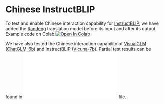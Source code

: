 
# Chinese InstructBLIP

To test and enable Chinese interaction capability for [InstructBLIP](https://arxiv.org/abs/2305.06500), we have added the [Randeng](https://huggingface.co/IDEA-CCNL/Randeng-Deltalm-362M-En-Zh) translation model before its input and after its output. Example code on Colab:<a href="https://colab.research.google.com/drive/1s-yy6POjNiQ6qzv4t8Q7Vnk22uUrVA7G?usp=sharing" target="_parent"><img src="https://colab.research.google.com/assets/colab-badge.svg" alt="Open In Colab"/></a>

We have also tested the Chinese interaction capability of [VisualGLM](https://github.com/THUDM/VisualGLM-6B) ([ChatGLM-6b](https://github.com/THUDM/VisualGLM-6B)) and InstructBLIP ([Vicuna-7b](https://lmsys.org/blog/2023-03-30-vicuna/)). Partial test results can be found in ![questions.md](questions.md) file.
